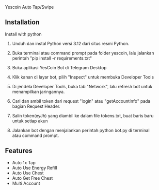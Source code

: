 Yescoin Auto Tap/Swipe

## Installation

Install with python

1. Unduh dan instal Python versi 3.12 dari situs resmi Python.

2. Buka terminal atau command prompt pada folder yescoin, lalu jalankan perintah "pip install -r requirements.txt"
3. Buka aplikasi YesCoin Bot di Telegram Desktop
4. Klik kanan di layar bot, pilih "Inspect" untuk membuka Developer Tools
5. Di jendela Developer Tools, buka tab "Network", lalu refresh bot untuk menampilkan jaringannya.
6. Cari dan ambil token dari request "login" atau "getAccountInfo" pada bagian Request Header.
7. Salin token(eyJh) yang diambil ke dalam file tokens.txt, buat baris baru untuk setiap akun
8. Jalankan bot dengan menjalankan perintah python bot.py di terminal atau command prompt.

## Features

- Auto 1x Tap 
- Auto Use Energy Refill
- Auto Use Chest
- Auto Get Free Chest
- Multi Account
